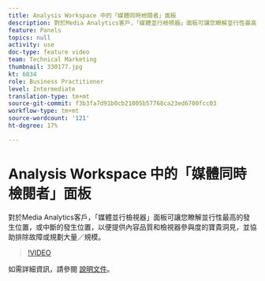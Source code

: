 ```yaml
---
title: Analysis Workspace 中的「媒體同時檢閱者」面板
description: 對於Media Analytics客戶，「媒體並行檢視器」面板可讓您瞭解並行性最高的發生位置，或中斷的發生位置，以便提供內容品質和檢視器參與度的寶貴洞見，並協助排除故障或規劃大量／規模。
feature: Panels
topics: null
activity: use
doc-type: feature video
team: Technical Marketing
thumbnail: 330177.jpg
kt: 6834
role: Business Practitioner
level: Intermediate
translation-type: tm+mt
source-git-commit: f3b3fa7d91b0cb21005b57768ca23ed6700fcc03
workflow-type: tm+mt
source-wordcount: '121'
ht-degree: 17%

---
```



# Analysis Workspace 中的「媒體同時檢閱者」面板

對於Media Analytics客戶，「媒體並行檢視器」面板可讓您瞭解並行性最高的發生位置，或中斷的發生位置，以便提供內容品質和檢視器參與度的寶貴洞見，並協助排除故障或規劃大量／規模。

>[!VIDEO](https://video.tv.adobe.com/v/330177/?quality=12&learn=on)

如需詳細資訊，請參閱 [ 說明文件](https://experienceleague.adobe.com/docs/analytics/analyze/analysis-workspace/panels/media-concurrent-viewers.html?lang=en#analysis-workspace)。
